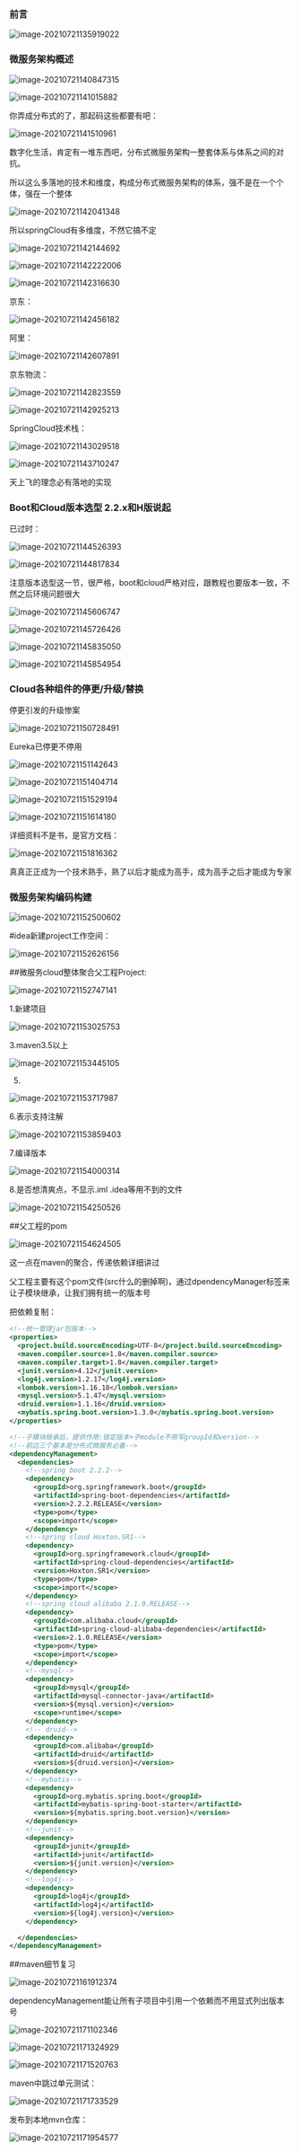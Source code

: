 ### 前言

![image-20210721135919022](1.assets/image-20210721135919022-1626847160823.png)

### 微服务架构概述

![image-20210721140847315](1.assets/image-20210721140847315-1626847729008.png)

![image-20210721141015882](1.assets/image-20210721141015882-1626847816757.png)

你弄成分布式的了，那起码这些都要有吧：

![image-20210721141510961](1.assets/image-20210721141510961-1626848112267.png)

数字化生活，肯定有一堆东西吧，分布式微服务架构一整套体系与体系之间的对抗。

所以这么多落地的技术和维度，构成分布式微服务架构的体系，强不是在一个个体，强在一个整体

![image-20210721142041348](1.assets/image-20210721142041348-1626848442708.png)

所以springCloud有多维度，不然它搞不定

![image-20210721142144692](1.assets/image-20210721142144692-1626848505804.png)

![image-20210721142222006](1.assets/image-20210721142222006-1626848543347.png)

![image-20210721142316630](1.assets/image-20210721142316630-1626848597674.png)



京东：

![image-20210721142456182](1.assets/image-20210721142456182-1626848698212.png)



阿里：

![image-20210721142607891](1.assets/image-20210721142607891-1626848768997.png)



京东物流：

![image-20210721142823559](1.assets/image-20210721142823559-1626848904587.png)

![image-20210721142925213](1.assets/image-20210721142925213-1626848966380.png)



SpringCloud技术栈：

![image-20210721143029518](1.assets/image-20210721143029518-1626849030493.png)

![image-20210721143710247](1.assets/image-20210721143710247-1626849431372.png)

天上飞的理念必有落地的实现



### Boot和Cloud版本选型 2.2.x和H版说起

已过时：

![image-20210721144526393](1.assets/image-20210721144526393-1626849927772.png)

![image-20210721144817834](1.assets/image-20210721144817834-1626850099005.png)

注意版本选型这一节，很严格，boot和cloud严格对应，跟教程也要版本一致，不然之后环境问题很大

![image-20210721145606747](1.assets/image-20210721145606747-1626850567755.png)

![image-20210721145726426](1.assets/image-20210721145726426-1626850647494.png)



![image-20210721145835050](1.assets/image-20210721145835050-1626850716220.png)

![image-20210721145854954](1.assets/image-20210721145854954-1626850735828.png)



### Cloud各种组件的停更/升级/替换

停更引发的升级惨案

![image-20210721150728491](1.assets/image-20210721150728491-1626851249493.png)

Eureka已停更不停用

![image-20210721151142643](1.assets/image-20210721151142643-1626851503598.png)

![image-20210721151404714](1.assets/image-20210721151404714-1626851645739.png)



![image-20210721151529194](1.assets/image-20210721151529194-1626851730980.png)

![image-20210721151614180](1.assets/image-20210721151614180-1626851775198.png)

详细资料不是书，是官方文档：

![image-20210721151816362](1.assets/image-20210721151816362-1626851897244.png)

真真正正成为一个技术熟手，熟了以后才能成为高手，成为高手之后才能成为专家



### 微服务架构编码构建

![image-20210721152500602](1.assets/image-20210721152500602-1626852301633.png)

#idea新建project工作空间：

![image-20210721152626156](1.assets/image-20210721152626156-1626852387228.png)

##微服务cloud整体聚合父工程Project:

![image-20210721152747141](1.assets/image-20210721152747141-1626852468428.png)

1.新建项目

![image-20210721153025753](1.assets/image-20210721153025753-1626852627732.png)

3.maven3.5以上

![image-20210721153445105](1.assets/image-20210721153445105-1626852886721.png)

5.

![image-20210721153717987](1.assets/image-20210721153717987-1626853039001.png)

6.表示支持注解

![image-20210721153859403](1.assets/image-20210721153859403-1626853140667.png)

7.编译版本

![image-20210721154000314](1.assets/image-20210721154000314-1626853201615.png)

8.是否想清爽点，不显示.iml .idea等用不到的文件

![image-20210721154250526](1.assets/image-20210721154250526-1626853371533.png)



##父工程的pom

![image-20210721154624505](1.assets/image-20210721154624505-1626853585644.png)

这一点在maven的聚合，传递依赖详细讲过

父工程主要有这个pom文件(src什么的删掉啊)，通过dpendencyManager标签来让子模块继承，让我们拥有统一的版本号



把依赖复制：

```xml
<!--统一管理jar包版本-->
<properties>
  <project.build.sourceEncoding>UTF-8</project.build.sourceEncoding>
  <maven.compiler.source>1.8</maven.compiler.source>
  <maven.compiler.target>1.8</maven.compiler.target>
  <junit.version>4.12</junit.version>
  <log4j.version>1.2.17</log4j.version>
  <lombok.version>1.16.18</lombok.version>
  <mysql.version>5.1.47</mysql.version>
  <druid.version>1.1.16</druid.version>
  <mybatis.spring.boot.version>1.3.0</mybatis.spring.boot.version>
</properties>

<!--子模块继承后，提供作用:锁定版本+子module不用写groupId和version-->
<!--前边三个基本是分布式微服务必备-->
<dependencyManagement>
  <dependencies>
    <!--spring boot 2.2.2-->
    <dependency>
      <groupId>org.springframework.boot</groupId>
      <artifactId>spring-boot-dependencies</artifactId>
      <version>2.2.2.RELEASE</version>
      <type>pom</type>
      <scope>import</scope>
    </dependency>
    <!--spring cloud Hoxton.SR1-->
    <dependency>
      <groupId>org.springframework.cloud</groupId>
      <artifactId>spring-cloud-dependencies</artifactId>
      <version>Hoxton.SR1</version>
      <type>pom</type>
      <scope>import</scope>
    </dependency>
    <!--spring cloud alibaba 2.1.0.RELEASE-->
    <dependency>
      <groupId>com.alibaba.cloud</groupId>
      <artifactId>spring-cloud-alibaba-dependencies</artifactId>
      <version>2.1.0.RELEASE</version>
      <type>pom</type>
      <scope>import</scope>
    </dependency>
    <!--mysql-->
    <dependency>
      <groupId>mysql</groupId>
      <artifactId>mysql-connector-java</artifactId>
      <version>${mysql.version}</version>
      <scope>runtime</scope>
    </dependency>
    <!-- druid-->
    <dependency>
      <groupId>com.alibaba</groupId>
      <artifactId>druid</artifactId>
      <version>${druid.version}</version>
    </dependency>
    <!--mybatis-->
    <dependency>
      <groupId>org.mybatis.spring.boot</groupId>
      <artifactId>mybatis-spring-boot-starter</artifactId>
      <version>${mybatis.spring.boot.version}</version>
    </dependency>
    <!--junit-->
    <dependency>
      <groupId>junit</groupId>
      <artifactId>junit</artifactId>
      <version>${junit.version}</version>
    </dependency>
    <!--log4j-->
    <dependency>
      <groupId>log4j</groupId>
      <artifactId>log4j</artifactId>
      <version>${log4j.version}</version>
    </dependency>

  </dependencies>
</dependencyManagement>
```



##maven细节复习

![image-20210721161912374](1.assets/image-20210721161912374-1626855553698.png)

dependencyManagement能让所有子项目中引用一个依赖而不用显式列出版本号

![image-20210721171102346](1.assets/image-20210721171102346-1626858663374.png)

![image-20210721171324929](1.assets/image-20210721171324929-1626858805950.png)



![image-20210721171520763](1.assets/image-20210721171520763-1626858921817.png)

maven中跳过单元测试：

![image-20210721171733529](1.assets/image-20210721171733529-1626859054635.png)

发布到本地mvn仓库：

![image-20210721171954577](1.assets/image-20210721171954577-1626859195888.png)

































